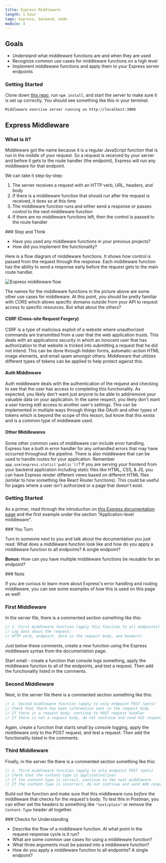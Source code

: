 ```yaml
---
title: Express Middleware
length: 1 hour
tags: express, backend, node
module: 4
---
```


## Goals

* Understand what middleware functions are and when they are used
* Recognize common use cases for middleware functions on a high level
* Implement middleware functions and apply them to your Express server endpoints

### Getting Started

Clone down [this repo](https://github.com/turingschool-examples/express-middleware-exercise), run `npm install`, and start the server to make sure it is set up correctly. You should see something like this in your terminal:

```bash
Middleware exercise server running on http://localhost:3000
```

## Express Middleware

### What is it?

Middleware got the name because it is a regular JavaScript function that is run in the _middle_ of your request. So a request is received by your server and before it gets to the route handler (the endpoint), Express will run any middleware for that endpoint.

We can take it step-by-step:

1. The server receives a request with an HTTP verb, URL, headers, and body
1. If there is a middleware function that should run after the request is received, it does so at this time
1. The middleware function runs and either send a response or passes control to the next middleware function
1. If there are no middleware functions left, then the control is passed to the route handler

<section class="call-to-action">
### Stop and Think

* Have you used any middleware functions in your previous projects?
* How did you implement the functionality?
</section>

<!-- Common cases that students have used include express.json() and cors(). -->

Here is a flow diagram of middleware functions. It shows how control is passed from the request through the response. Each middleware function has the ability to send a response early before the request gets to the main route handler.

![Express middleware flow](https://cdn-images-1.medium.com/max/1600/0*8HIzvtX-DA3C26uv.png)

The names for the middleware functions in the picture above are some other use cases for middleware. At this point, you should be pretty familiar with CORS which allows specific domains outside from your API to request access to specific resources.  But what about the others?

#### CSRF (Cross-site Request Forgery)

CSRF is a type of malicious exploit of a website where unauthorized commands are transmitted from a user that the web application trusts.  This deals with an applications security in which an innocent user that has authorization to that website is tricked into submitting a request that he did not intend.  This can be done through hidden forms, automatic-action HTML image elements, and email spam amongst others.  Middleware that utilizes different types of tokens can be applied to help protect against this.

#### Auth Middleware

Auth middleware deals with the authentication of the request and checking to see that the user has access to completing this functionality.  As expected, you likely don't want just anyone to be able to add/remove your valuable data on your application.  In the same respect, you likely don't want a user having edit access to another user's settings.  This can be implemented in multiple ways through things like OAuth and other types of tokens which is beyond the scope of this lesson, but know that this exists and is a common type of middleware used. 

#### Other Middlewares

Some other common uses of middleware can include error handling.  Express has a built in error handler for any unhandled errors that may have occurred throughout the pipeline.  There is also middleware that can be used to handle routes for your application.  Remember `app.use(express.static('public'))`?  If you are serving your frontend from your backend application including static files like HTML, CSS, & JS, you can have Express render different views based on different HTML files (similar to how something like React Router functions).  This could be useful for pages where a user isn't authorized or a page that doesn't exist.

### Getting Started

As a primer, read through the introduction on [this Express documentation page](https://expressjs.com/en/guide/using-middleware.html) and the first example under the section "Application-level middleware".

<section class="call-to-action">
### You Turn

Turn to someone next to you and talk about the documentation you just read. What does a middleware function look like and how do you apply a middleware function to all endpoints?  A single endpoint?  

**Bonus:** How can you have multiple middleware functions be reusable for an endpoint?
</section>

<section class="note">
### Note

If you are curious to learn more about Express's error handling and routing middleware, you can see some examples of how this is used on this page as well!
</section>

### First Middleware

In the server file, there is a commented section something like this:

```js
// 1. First middleware function (apply this function to all endpoints)
// Log data about the request:
// HTTP verb, endpoint, data in the request body, and headers!
```

Just below these comments, create a new function using the Express middleware syntax from the documentation page.

Start small - create a function that console logs something, apply the middleware function to all of the endpoints, and test a request. Then add the functionality listed in the comments.

### Second Middleware

Next, in the server file there is a commented section something like this:

```js
// 2. Second middleware function (apply to only endpoint POST /pets)
// Check that there has been information sent in the request body
// If there is a request body, continue to POST request handler
// If there is not a request body, do not continue and send 422 response
```

Again, create a function that starts small by console logging, apply the middleware _only_ to the POST request, and test a request. Then add the functionality listed in the comments.

### Third Middleware

Finally, in the server file there is a commented section something like this:

```js
// 3. Third middleware function (apply to only endpoint POST /pets)
// Check that the content-type is application/json
// If the content-type is correct, continue to the next middleware
// If the content-type is incorrect, do not continue and send 400 response
```

Build out the function and make sure that this middleware runs _before_ the middleware that checks for the request's body.  To test this in Postman, you can either set the headers to something like `"text/plain"` or remove the `Content-Type` header all together.

<section class="checks-for-understanding">
### Checks for Understanding

* Describe the flow of a middleware function. At what point in the request-response cycle is it run?
* What are some common use cases for using a middleware function?
* What three arguments must be passed into a middleware function?
* How do you apply a middleware function to all endpoints? A single endpoint?
</section>